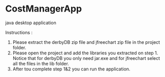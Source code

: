 # CostManagerApp
java desktop application

Instructions :
1. Please extract the derbyDB zip file and jfreechart zip file in the project folder.
2. Please open the project and add the libraries you extracted on step 1. Notice that for derbyDB you only need jar.exe and for jfreechart select all the files in the lib folder.
3. After tou complete step 1&2 you can run the application.
